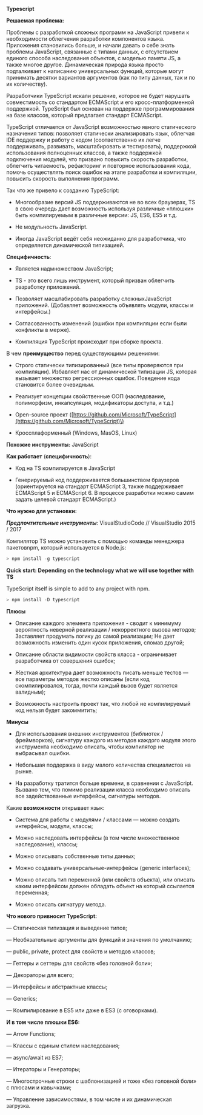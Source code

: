 **Typescript**

**Решаемая проблема:**

Проблемы с разработкой сложных программ на JavaScript привели к необходимости облегчения разработки компонентов языка. Приложения становились больше, и начали давать о себе знать проблемы JavaScript, связанные с типами данных, с отсутствием единого способа наследования объектов, с моделью памяти JS, а также многое другое. Динамическая природа языка просто подталкивает к написанию универсальных функций, которые могут принимать десятки вариантов аргументов \(как по типу данных, так и по их количеству\).

Разработчики TypeScript искали решение, которое не будет нарушать совместимость со стандартом ECMAScript и его кросс-платформенной поддержкой. TypeScript был основан на поддержке программирования на базе классов, который предлагает стандарт ECMAScript.

TypeScript отличается от JavaScript возможностью явного статического назначения типов: позволяет статически анализировать язык, облегчая IDE поддержку и работу с кодом \(соответственно их легче поддерживать, развивать, масштабировать и тестировать\), поддержкой использования полноценных классов, а также поддержкой подключения модулей, что призвано повысить скорость разработки, облегчить читаемость, рефакторинг и повторное использования кода, помочь осуществлять поиск ошибок на этапе разработки и компиляции, повысить скорость выполнения программ.

Так что же привело к созданию TypeScript:

* Многообразие версий JS поддерживаются не во всех браузерах, TS в свою очередь дает возможность используя различные «плюшки» быть компилируемым в различные версии: JS, ES6, ES5 и т.д.

* Не модульность JavaScript.

* Иногда JavaScript ведёт себя неожиданно для разработчика, что определяется динамической типизацией.

**Специфичность**:

* Является надмножеством JavaScript;

* TS - это всего лишь инструмент, который призван облегчить разработку приложений.

* Позволяет масштабировать разработку сложныхJavaScript приложений. \(Добавляет возможность объявлять модули, классы и интерфейсы.\)

* Согласованность изменений \(ошибки при компиляции если были конфликты в мерже\).

* Компиляция TypeScript происходит при сборке проекта.

В чем **преимущество** перед существующими решениями:

* Строго статически типизированный \(все типы проверяются при компиляции\). Избавляет нас от динамической типизации JS, которая вызывает множество регрессионных ошибок. Поведение кода становится более очевидным.

* Реализует концепции свойственные ООП \(наследование, полиморфизм, инкапсуляция, модификаторы доступа, и т.д.\)

* Open-source проект \([https://github.com/Microsoft/TypeScript](https://github.com/Microsoft/TypeScript)\)

* Кроссплаформенный \(Windows, MasOS, Linux\)

**Похожие инструменты:** JavaScript

**Как работает** \(**специфичность**\):

* Код на TS компилируется в JavaScript

* Генерируемый код поддерживается большинством браузеров \(ориентируется на стандарт ECMAScript 3, также поддерживает ECMAScript 5 и ECMAScript 6. В процессе разработки можно самим задать целевой стандарт ECMAScript.\)

**Что нужно для установки:**

_**Предпочтительные инструменты**_: VisualStudioCode // VisualStudio 2015 / 2017

Компилятор TS можно установить с помощью команды менеджера пакетовnpm, который используется в Node.js:

```node.js
> npm install -g typescript
```

**Quick start: Depending on the technology what we will use together with TS**

TypeScript itself is simple to add to any project with npm.

```js
> npm install -D typescript
```

**Плюсы**

* Описание каждого элемента приложения - сводит к минимуму вероятность неверной реализации / некорректного вызова методов; Заставляет продумать логику до самой реализации; Не дает возможность изменить один кусок приложения, сломав другой;

* Описание области видимости свойств класса - ограничивает разработчика от совершения ошибок;

* Жесткая архитектура дает возможность писать меньше тестов — все параметры методов жестко описаны \(если код скомпилировался, тогда, почти каждый вызов будет является валидным\);

* Возможность настроить проект так, что любой не компилируемый код нельзя будет закоммитить;

**Минусы**

* Для использования внешних инструментов \(библиотек / фреймворков\), сигнатуру каждого из методов каждого модуля этого инструмента необходимо описать, чтобы компилятор не выбрасывал ошибки.

* Небольшая поддержка в виду малого количества специалистов на рынке.

* На разработку тратится больше времени, в сравнении с JavaScript. Вызвано тем, что помимо реализации класса необходимо описать все задействованные интерфейсы, сигнатуры методов.

Какие **возможности** открывает язык:

* Система для работы с модулями / классами — можно создать интерфейсы, модули, классы;

* Можно наследовать интерфейсы \(в том числе множественное наследование\), классы;

* Можно описывать собственные типы данных;

* Можно создавать универсальные-интерфейсы \(generic interfaces\);

* Можно описать тип переменной \(или свойств объекта\), или описать каким интерфейсом должен обладать объект на который ссылается переменная;

* Можно описать сигнатуру метода.

**Что нового привносит TypeScript:**

— Статическая типизация и выведение типов;

— Необязательные аргументы для функций и значения по умолчанию;

— public, private, protect для свойств и методов классов;

— Геттеры и сеттеры для свойств «без головной боли»;

— Декораторы для всего;

— Интерфейсы и абстрактные классы;

— Generics;

— Компилирование в ES5 или даже в ES3 \(с оговорками\).

**И в том числе плюшки ES6:**

— Arrow Functions;

— Классы с единым стилем наследования;

— async/await из ES7;

— Итераторы и Генераторы;

— Многострочные строки с шаблонизацией и тоже «без головной боли» с плюсами и кавычками;

— Управление зависимостями, в том числе и их динамическая загрузка.

